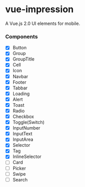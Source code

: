 # vue-impression
A Vue.js 2.0 UI elements for mobile.

### Components

 - [x] Button
 - [x] Group
 - [x] GroupTitle
 - [x] Cell
 - [x] Icon
 - [x] Navbar
 - [x] Footer
 - [x] Tabbar
 - [x] Loading
 - [x] Alert
 - [x] Toast
 - [x] Radio
 - [x] Checkbox
 - [x] Toggle(Switch)
 - [x] InputNumber
 - [x] InputText
 - [x] InputArea
 - [x] Selector
 - [x] Tag
 - [x] InlineSelector
 - [ ] Card
 - [ ] Picker
 - [ ] Swipe
 - [ ] Search
